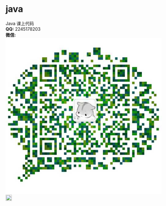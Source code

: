 # java
Java 课上代码
<br />
**QQ:** 2245178203
<br />
**微信:**
<br />
![wechat](https://github.com/siyu1915/java/raw/master/sources/wx.jpg "微信")
<image src="https://github.com/siyu1915/java/raw/master/sources/wx.jpg" style="width:20%;height:20%;" />

